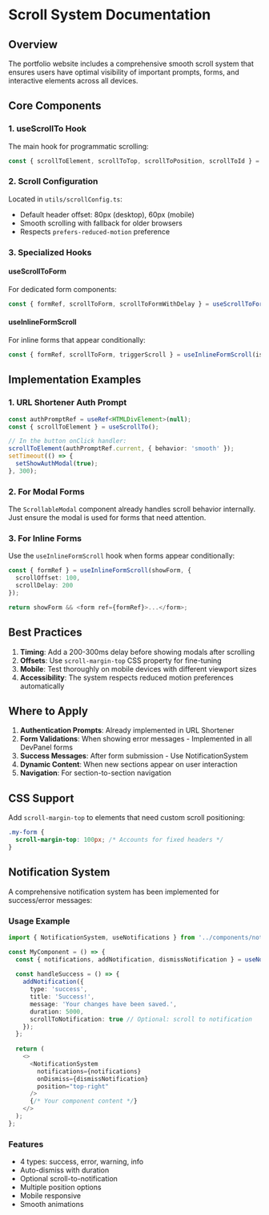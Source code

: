 # Scroll System Documentation

## Overview
The portfolio website includes a comprehensive smooth scroll system that ensures users have optimal visibility of important prompts, forms, and interactive elements across all devices.

## Core Components

### 1. useScrollTo Hook
The main hook for programmatic scrolling:
```typescript
const { scrollToElement, scrollToTop, scrollToPosition, scrollToId } = useScrollTo();
```

### 2. Scroll Configuration
Located in `utils/scrollConfig.ts`:
- Default header offset: 80px (desktop), 60px (mobile)
- Smooth scrolling with fallback for older browsers
- Respects `prefers-reduced-motion` preference

### 3. Specialized Hooks

#### useScrollToForm
For dedicated form components:
```typescript
const { formRef, scrollToForm, scrollToFormWithDelay } = useScrollToForm();
```

#### useInlineFormScroll
For inline forms that appear conditionally:
```typescript
const { formRef, scrollToForm, triggerScroll } = useInlineFormScroll(isVisible);
```

## Implementation Examples

### 1. URL Shortener Auth Prompt
```typescript
const authPromptRef = useRef<HTMLDivElement>(null);
const { scrollToElement } = useScrollTo();

// In the button onClick handler:
scrollToElement(authPromptRef.current, { behavior: 'smooth' });
setTimeout(() => {
  setShowAuthModal(true);
}, 300);
```

### 2. For Modal Forms
The `ScrollableModal` component already handles scroll behavior internally. Just ensure the modal is used for forms that need attention.

### 3. For Inline Forms
Use the `useInlineFormScroll` hook when forms appear conditionally:
```typescript
const { formRef } = useInlineFormScroll(showForm, { 
  scrollOffset: 100,
  scrollDelay: 200 
});

return showForm && <form ref={formRef}>...</form>;
```

## Best Practices

1. **Timing**: Add a 200-300ms delay before showing modals after scrolling
2. **Offsets**: Use `scroll-margin-top` CSS property for fine-tuning
3. **Mobile**: Test thoroughly on mobile devices with different viewport sizes
4. **Accessibility**: The system respects reduced motion preferences automatically

## Where to Apply

1. **Authentication Prompts**: Already implemented in URL Shortener
2. **Form Validations**: When showing error messages - Implemented in all DevPanel forms
3. **Success Messages**: After form submission - Use NotificationSystem
4. **Dynamic Content**: When new sections appear on user interaction
5. **Navigation**: For section-to-section navigation

## CSS Support

Add `scroll-margin-top` to elements that need custom scroll positioning:
```css
.my-form {
  scroll-margin-top: 100px; /* Accounts for fixed headers */
}
```

## Notification System

A comprehensive notification system has been implemented for success/error messages:

### Usage Example
```typescript
import { NotificationSystem, useNotifications } from '../components/notifications';

const MyComponent = () => {
  const { notifications, addNotification, dismissNotification } = useNotifications();
  
  const handleSuccess = () => {
    addNotification({
      type: 'success',
      title: 'Success!',
      message: 'Your changes have been saved.',
      duration: 5000,
      scrollToNotification: true // Optional: scroll to notification
    });
  };
  
  return (
    <>
      <NotificationSystem 
        notifications={notifications}
        onDismiss={dismissNotification}
        position="top-right"
      />
      {/* Your component content */}
    </>
  );
};
```

### Features
- 4 types: success, error, warning, info
- Auto-dismiss with duration
- Optional scroll-to-notification
- Multiple position options
- Mobile responsive
- Smooth animations